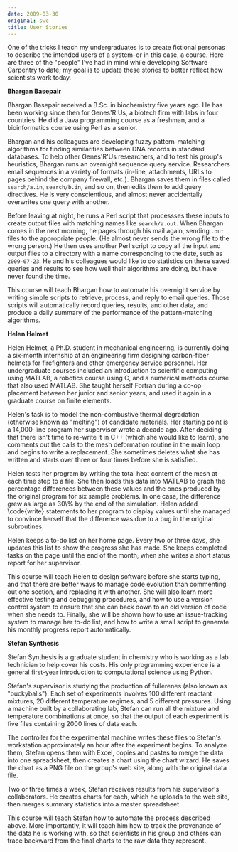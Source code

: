 ```yaml
---
date: 2009-03-30
original: swc
title: User Stories
---
```

<p>One of the tricks I teach my undergraduates is to create fictional personas to describe the intended users of a system–or in this case, a course.  Here are three of the "people" I've had in mind while developing Software Carpentry to date; my goal is to update these stories to better reflect how scientists work today.</p>
<p><strong>Bhargan Basepair</strong></p>
<p>Bhargan Basepair received a B.Sc. in biochemistry five years ago.  He has been working since then for Genes'R'Us, a biotech firm with labs in four countries.  He did a Java programming course as a freshman, and a bioinformatics course using Perl as a senior.</p>
<p>Bhargan and his colleagues are developing fuzzy pattern-matching algorithms for finding similarities between DNA records in standard databases.  To help other Genes'R'Us researchers, and to test his group's heuristics, Bhargan runs an overnight sequence query service. Researchers email sequences in a variety of formats (in-line, attachments, URLs to pages behind the company firewall, etc.). Bhargan saves them in files called <code>search/a.in</code>, <code>search/b.in</code>, and so on, then edits them to add query directives.  He is very conscientious, and almost never accidentally overwrites one query with another.</p>
<p>Before leaving at night, he runs a Perl script that processses these inputs to create output files with matching names like <code>search/a.out</code>.  When Bhargan comes in the next morning, he pages through his mail again, sending <code>.out</code> files to the appropriate people.  (He almost never sends the wrong file to the wrong person.) He then uses another Perl script to copy all the input and output files to a directory with a name corresponding to the date, such as <code>2009-07-23</code>.  He and his colleagues would like to do statistics on these saved queries and results to see how well their algorithms are doing, but have never found the time.</p>
<p>This course will teach Bhargan how to automate his overnight service by writing simple scripts to retrieve, process, and reply to email queries.  Those scripts will automatically record queries, results, and other data, and produce a daily summary of the performance of the pattern-matching algorithms.</p>
<p><strong>Helen Helmet</strong></p>
<p>Helen Helmet, a Ph.D. student in mechanical engineering, is currently doing a six-month internship at an engineering firm designing carbon-fiber helmets for firefighters and other emergency service personnel.  Her undergraduate courses included an introduction to scientific computing using MATLAB, a robotics course using C, and a numerical methods course that also used MATLAB.  She taught herself Fortran during a co-op placement between her junior and senior years, and used it again in a graduate course on finite elements.</p>
<p>Helen's task is to model the non-combustive thermal degradation (otherwise known as "melting") of candidate materials.  Her starting point is a 14,000-line program her supervisor wrote a decade ago. After deciding that there isn't time to re-write it in C++ (which she would like to learn), she comments out the calls to the mesh deformation routine in the main loop and begins to write a replacement.  She sometimes deletes what she has written and starts over three or four times before she is satisfied.</p>
<p>Helen tests her program by writing the total heat content of the mesh at each time step to a file.  She then loads this data into MATLAB to graph the percentage differences between these values and the ones produced by the original program for six sample problems.  In one case, the difference grew as large as 30\% by the end of the simulation.  Helen added \code{write} statements to her program to display values until she managed to convince herself that the difference was due to a bug in the original subroutines.</p>
<p>Helen keeps a to-do list on her home page.  Every two or three days, she updates this list to show the progress she has made.  She keeps completed tasks on the page until the end of the month, when she writes a short status report for her supervisor.</p>
<p>This course will teach Helen to design software before she starts typing, and that there are better ways to manage code evolution than commenting out one section, and replacing it with another.  She will also learn more effective testing and debugging procedures, and how to use a version control system to ensure that she can back down to an old version of code when she needs to.  Finally, she will be shown how to use an issue-tracking system to manage her to-do list, and how to write a small script to generate his monthly progress report automatically.</p>
<p><strong>Stefan Synthesis</strong></p>
<p>Stefan Synthesis is a graduate student in chemistry who is working as a lab technician to help cover his costs.  His only programming experience is a general first-year introduction to computational science using Python.</p>
<p>Stefan's supervisor is studying the production of fullerenes (also known as "buckyballs").  Each set of experiments involves 100 different reactant mixtures, 20 different temperature regimes, and 5 different pressures.  Using a machine built by a collaborating lab, Stefan can run all the mixture and temperature combinations at once, so that the output of each experiment is five files containing 2000 lines of data each.</p>
<p>The controller for the experimental machine writes these files to Stefan's workstation approximately an hour after the experiment begins.  To analyze them, Stefan opens them with Excel, copies and pastes to merge the data into one spreadsheet, then creates a chart using the chart wizard.  He saves the chart as a PNG file on the group's web site, along with the original data file.</p>
<p>Two or three times a week, Stefan receives results from his supervisor's collaborators.  He creates charts for each, which he uploads to the web site, then merges summary statistics into a master spreadsheet.</p>
<p>This course will teach Stefan how to automate the process described above.  More importantly, it will teach him how to track the provenance of the data he is working with, so that scientists in his group and others can trace backward from the final charts to the raw data they represent.</p>

